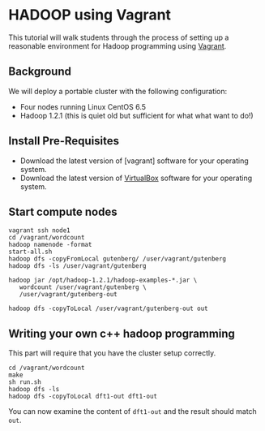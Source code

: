 # HADOOP using Vagrant

This tutorial will walk students through the process of setting up a reasonable environment for Hadoop programming using [Vagrant](http://www.vagrantup.com).  

## Background

We will deploy a portable cluster with the following configuration:
* Four nodes running Linux CentOS 6.5
* Hadoop 1.2.1 (this is quiet old but sufficient for what what want to do!)

## Install Pre-Requisites

* Download the latest version of [vagrant] software for your operating system.
* Download the latest version of [VirtualBox](http://virtualbox.org) software for your operating system.

## Start compute nodes

```
vagrant ssh node1
cd /vagrant/wordcount
hadoop namenode -format
start-all.sh
hadoop dfs -copyFromLocal gutenberg/ /user/vagrant/gutenberg
hadoop dfs -ls /user/vagrant/gutenberg

hadoop jar /opt/hadoop-1.2.1/hadoop-examples-*.jar \
   wordcount /user/vagrant/gutenberg \
   /user/vagrant/gutenberg-out

hadoop dfs -copyToLocal /user/vagrant/gutenberg-out out
```

## Writing your own c++ hadoop programming

This part will require that you have the cluster setup correctly.

```
cd /vagrant/wordcount
make
sh run.sh
hadoop dfs -ls 
hadoop dfs -copyToLocal dft1-out dft1-out
```

You can now examine the content of `dft1-out` and the result should match `out`.
